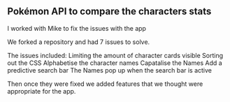 ## Pokémon API to compare the characters stats

I worked with Mike to fix the issues with the app

We forked a repository and had 7 issues to solve.

The issues included:
  Limiting the amount of character cards visible
  Sorting out the CSS
  Alphabetise the character names
  Capatalise the Names
  Add a predictive search bar
  The Names pop up when the search bar is active

Then once they were fixed we added features that we thought were appropriate for the app.